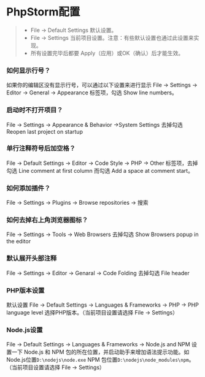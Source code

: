 # PhpStorm配置

> - File -> Default Settings 默认设置。
> - File -> Settings 当前项目设置。注意：有些默认设置也通过此设置来实现。
> - 所有设置完毕后都要 Apply（应用）或OK（确认）后才能生效。

### 如何显示行号？
如果你的编辑区没有显示行号，可以通过以下设置来进行显示 File -> Settings -> Editor -> General -> Appearance 标签项，勾选 Show line numbers。

### 启动时不打开项目？
File -> Settings -> Appearance & Behavior ->System Settings 去掉勾选Reopen last project on startup

### 单行注释符号后加空格？
File -> Default Settings -> Editor -> Code Style -> PHP -> Other 标签项，去掉勾选 Line comment at first column 而勾选 Add a space at comment start。

### 如何添加插件？
File -> Settings -> Plugins -> Browse repositories -> 搜索

### 如何去掉右上角浏览器图标？
File -> Settings -> Tools -> Web Browsers 去掉勾选 Show Browsers popup in the editor

### 默认展开头部注释
File -> Settings -> Editor -> Genaral -> Code Folding 去掉勾选 File header

### PHP版本设置
默认设置 File -> Default Settings -> Languages & Frameworks -> PHP -> PHP language level 选择PHP版本。（当前项目设置请选择 File -> Settings）

### Node.js设置
File -> Default Settings -> Languages & Frameworks -> Node.js and NPM 设置一下 Node.js 和 NPM 包的所在位置，并启动助手来增加语法提示功能。如Node.js位置`D:\nodejs\node.exe` NPM 包位置`D:\nodejs\node_modules\npm`。（当前项目设置请选择 File -> Settings）